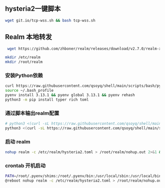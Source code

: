 ## hysteria2一键脚本

```bash
wget git.io/tcp-wss.sh && bash tcp-wss.sh
```

## Realm 本地转发

```bash
 wget https://github.com/zhboner/realm/releases/download/v2.7.0/realm-x86_64-unknown-linux-gnu.tar.gz -O - | tar -xz -C /usr/local/bin/
```

```bash
mkdir /etc/realm
mkdir /root/realm
```

### 安装Python依赖

```bash
curl https://raw.githubusercontent.com/qsoyq/shell/main/scripts/bash/pyenv-installer.sh | bash
source ~/.bash_profile
pyenv install 3.13.1 && pyenv global 3.13.1 && pyenv rehash
python3 -m pip install typer rich toml
```

### 通过脚本输出realm配置

```bash
# python3 <(curl -sL https://raw.githubusercontent.com/qsoyq/shell/main/scripts/python/vpn/realm.py) --help
python3 <(curl -sL https://raw.githubusercontent.com/qsoyq/shell/main/scripts/python/vpn/realm.py) --listen-port 7100-7110 --remote-port 7222 > /etc/realm/hysteria2.toml
```

### 启动 realm

```bash
nohup realm -c /etc/realm/hysteria2.toml > /root/realm/nohup.out 2>&1 &
```

### crontab 开机启动

```bash
PATH=/root/.pyenv/shims:/root/.pyenv/bin:/usr/local/sbin:/usr/local/bin:/usr/sbin:/usr/bin:/sbin:/bin
@reboot nohup realm -c /etc/realm/hysteria2.toml > /root/realm/nohup.out 2>&1 &
```
